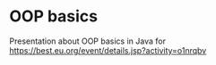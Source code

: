 # OOP basics
Presentation about OOP basics in Java for https://best.eu.org/event/details.jsp?activity=o1nrqbv
